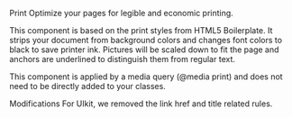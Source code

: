 

Print
Optimize your pages for legible and economic printing.

This component is based on the print styles from HTML5 Boilerplate. It strips your document from background colors and changes font colors to black to save printer ink. Pictures will be scaled down to fit the page and anchors are underlined to distinguish them from regular text.

This component is applied by a media query (@media print) and does not need to be directly added to your classes.

Modifications
For UIkit, we removed the link href and title related rules.
